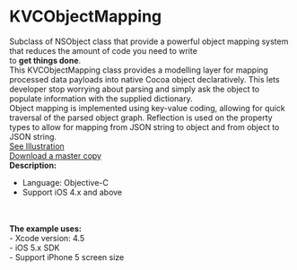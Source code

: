 KVCObjectMapping
================

Subclass of NSObject class that provide a powerful object mapping system <br/> that reduces the amount of code you need to write <br/> to <b>get things done</b>.
<br/>
This KVCObjectMapping class provides a modelling layer for mapping processed data
payloads into native Cocoa object declaratively. This lets developer stop worrying
about parsing and simply ask the object to populate information with the supplied dictionary.
<br/>
Object mapping is implemented using key-value coding, allowing for quick traversal
of the parsed object graph. Reflection is used on the property types to allow for mapping
from JSON string to object and from object to JSON string.
<br/>
<a href="https://github.com/tuyennguyencanada/KVCObjectMapping/blob/master/Documentation/KVCObjectMapping%20Concept.png">See Illustration</a>
<br/>
<a href="https://github.com/tuyennguyencanada/KVCObjectMapping/archive/master.zip">Download a master copy</a>
<br/>
<b>Description:</b>
- Language: Objective-C
- Support iOS 4.x and above 
<br/>
<br/>
<b>The example uses:</b>
<br/>
- Xcode version: 4.5
<br/>
- iOS 5.x SDK
<br/>
- Support iPhone 5 screen size
<br/>



